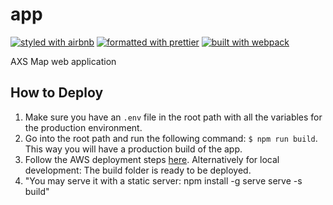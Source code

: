 # app

[![styled with airbnb](https://img.shields.io/badge/styled%20with-airbnb-ff5a5f.svg?style=flat-square)](https://github.com/airbnb/javascript)
[![formatted with prettier](https://img.shields.io/badge/formatted_with-prettier-ff69b4.svg?style=flat-square)](https://github.com/prettier/prettier)
[![built with webpack](https://img.shields.io/badge/built%20with-webpack-blue.svg?style=flat-square)](https://github.com/webpack/webpack)

AXS Map web application

## How to Deploy

1. Make sure you have an `.env` file in the root path with all the variables for the production environment.
2. Go into the root path and run the following command: `$ npm run build`. This way you will have a production build of the app.
3. Follow the AWS deployment steps [here](docs/AWS-DEPLOYMENT.md).
Alternatively for local development: 
The build folder is ready to be deployed.
4. "You may serve it with a static server:
    npm install -g serve
    serve -s build"


